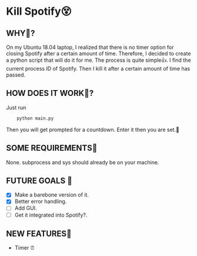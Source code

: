 # Kill Spotify😵

## WHY🤔?
On my Ubuntu 18.04 laptop, I realized that there is no timer option for closing Spotify after a certain amount of time. Therefore, I decided to create a python script that will do it for me.
The process is quite simple👍. I find the current process ID of Spotify. Then I kill it after a certain amount of time has passed.
## HOW DOES IT WORK🤖? 
Just run 
```bash
    python main.py
```
Then you will get prompted for a countdown. Enter it then you are set.💫

## SOME REQUIREMENTS🔧
None. subprocess and sys should already be on your machine.

## FUTURE GOALS 🥅
- [x] Make a barebone version of it.
- [x] Better error handling.
- [ ] Add GUI.
- [ ] Get it integrated into Spotify?.

## NEW FEATURES📌
- Timer ⏰
